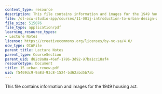 ```yaml
---
content_type: resource
description: This file contains information and images for the 1949 housing act.
file: /ol-ocw-studio-app/courses/11-001j-introduction-to-urban-design-and-development-spring-2006/f5469dc99a8d93c81524bd62abd5b7ab_15_urban_renew.pdf
file_size: 515076
file_type: application/pdf
learning_resource_types:
- Lecture Notes
license: https://creativecommons.org/licenses/by-nc-sa/4.0/
ocw_type: OCWFile
parent_title: Lecture Notes
parent_type: CourseSection
parent_uid: d82c8a8a-46ef-1786-3d92-97ba1cc18af4
resourcetype: Document
title: 15_urban_renew.pdf
uid: f5469dc9-9a8d-93c8-1524-bd62abd5b7ab
---
```

This file contains information and images for the 1949 housing act.